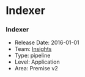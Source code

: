 # Indexer
### Indexer
* Release Date: 2016-01-01
* Team: [Insights](../teams/insights.md)
* Type: pipeline
* Level: Application
* Area: Premise v2
